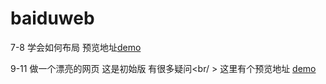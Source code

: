 # baiduweb
7-8 学会如何布局
预览地址<a href="http://htmlpreview.github.io/?https://github.com/SF-CHEN/baiduweb/blob/master/9-11/beautifulpage.html">demo</a>

9-11  做一个漂亮的网页
这是初始版 有很多疑问<br/ > 
这里有个预览地址 
<a href="http://htmlpreview.github.io/?https://github.com/SF-CHEN/baiduweb/blob/master/9-11/beautifulpage.html">demo</a>

